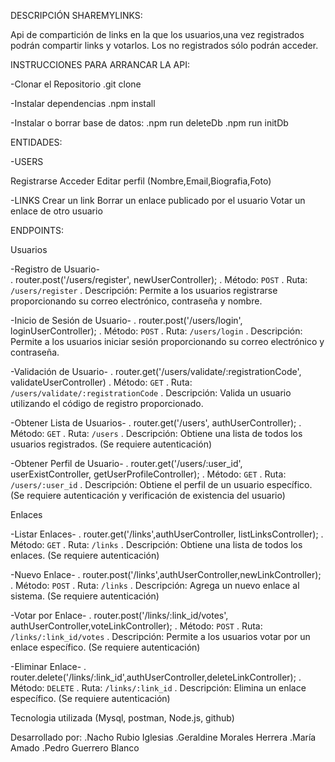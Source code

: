 
DESCRIPCIÓN SHAREMYLINKS:

Api de compartición de links en la que los usuarios,una vez registrados podrán compartir links y votarlos.
Los no registrados sólo podrán acceder.


INSTRUCCIONES PARA ARRANCAR LA API:

-Clonar el Repositorio
 .git clone

-Instalar dependencias
 .npm install

-Instalar o borrar base de datos:
 .npm run deleteDb
 .npm run initDb


ENTIDADES:

-USERS

Registrarse
Acceder
Editar perfil (Nombre,Email,Biografia,Foto)

-LINKS
Crear un link
Borrar un enlace publicado por el usuario
Votar un enlace de otro usuario


ENDPOINTS:

 Usuarios

 -Registro de Usuario-  
  . router.post('/users/register', newUserController);
  . Método: `POST`
  . Ruta: `/users/register`
  . Descripción: Permite a los usuarios registrarse proporcionando su correo electrónico, contraseña y nombre.

 -Inicio de Sesión de Usuario-
  . router.post('/users/login', loginUserController);
  . Método: `POST`
  . Ruta: `/users/login`
  . Descripción: Permite a los usuarios iniciar sesión proporcionando su correo electrónico y contraseña.

 -Validación de Usuario-
  . router.get('/users/validate/:registrationCode', validateUserController)
  . Método: `GET`
  . Ruta: `/users/validate/:registrationCode`
  . Descripción: Valida un usuario utilizando el código de registro proporcionado.

 -Obtener Lista de Usuarios-
  . router.get('/users', authUserController);
  . Método: `GET`
  . Ruta: `/users`
  . Descripción: Obtiene una lista de todos los usuarios registrados. (Se requiere autenticación)

 -Obtener Perfil de Usuario-
  . router.get('/users/:user_id', userExistController, getUserProfileController);
  . Método: `GET`
  . Ruta: `/users/:user_id`
  . Descripción: Obtiene el perfil de un usuario específico. (Se requiere autenticación y verificación de existencia del usuario)

Enlaces

 -Listar Enlaces-
  . router.get('/links',authUserController, listLinksController);
  . Método: `GET`
  . Ruta: `/links`
  . Descripción: Obtiene una lista de todos los enlaces. (Se requiere autenticación)

 -Nuevo Enlace-
  . router.post('/links',authUserController,newLinkController);
  . Método: `POST`
  . Ruta: `/links`
  . Descripción: Agrega un nuevo enlace al sistema. (Se requiere autenticación)

 -Votar por Enlace-
  . router.post('/links/:link_id/votes', authUserController,voteLinkController);
  . Método: `POST`
  . Ruta: `/links/:link_id/votes`
  . Descripción: Permite a los usuarios votar por un enlace específico. (Se requiere autenticación)

 -Eliminar Enlace-
  . router.delete('/links/:link_id',authUserController,deleteLinkController);
  . Método: `DELETE`
  . Ruta: `/links/:link_id`
  . Descripción: Elimina un enlace específico. (Se requiere autenticación)




Tecnologia utilizada (Mysql, postman, Node.js, github)

Desarrollado por:
 .Nacho Rubio Iglesias
 .Geraldine Morales Herrera
 .María Amado
 .Pedro Guerrero Blanco







